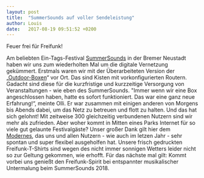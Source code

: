 ```yaml
---
layout: post
title:  "SummerSounds auf voller Sendeleistung"
author: Louis
date:   2017-08-19 09:51:52 +0200
---
```

Feuer frei für Freifunk!

Am beliebten Ein-Tags-Festival [SummerSounds](http://summersounds.de) in der Bremer Neustadt haben wir uns zum wiederholten Mal um die digitale Vernetzung gekümmert. Erstmals waren wir mit der Überarbeiteten Version der „[Outdoor-Boxen](/blog/2017/06/22/basteltreffen-outdoorkisten.html)“ vor Ort. Das sind Kisten mit vorkonfigurierten Routern. Gadacht sind diese für die kurzfristige und kurzzeitige Versorgung von Veranstaltungen - wie eben des SummerSounds. "Immer wenn wir eine Box angeschlossen haben, hatte es sofort funktioniert. Das war eine ganz neue Erfahrung!“, meinte Olli. Er war zusammen mit einigen anderen von Morgens bis Abends dabei, um das Netz zu betreuen und flott zu halten. Und das hat sich gelohnt! Mit zeitweise 300 gleichzeitig verbundenen Nutzern sind wir mehr als zufrieden. Aber woher kommt in Mitten eines Parks Internet für so viele gut gelaunte Festivalgäste? Unser großer Dank gilt hier dem [Modernes](http://www.modernes.de), das uns und allen Nutzern - wie auch im letzen Jahr - sehr spontan und super flexibel ausgeholfen hat.
Unsere frisch gedruckten Freifunk-T-Shirts sind wegen des nicht immer sonnigen Wetters leider nicht so zur Geltung gekommen, wie erhofft. Für das nächste mal gilt: Kommt vorbei uns genießt den Freifunk-Spirit bei entspannter musikalischer Untermalung beim SummerSounds 2018.